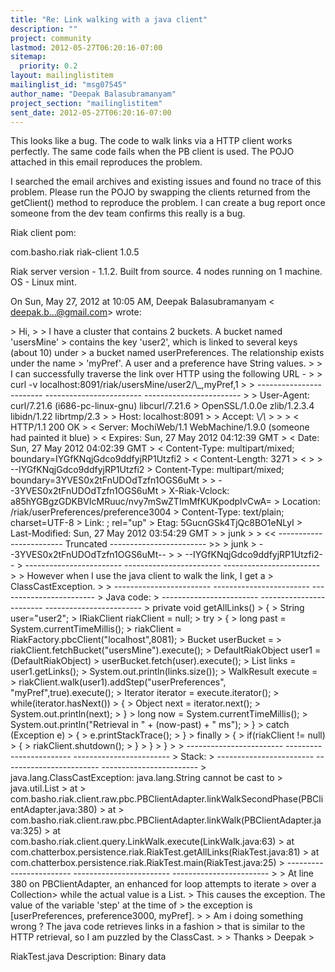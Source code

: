 ```yaml
---
title: "Re: Link walking with a java client"
description: ""
project: community
lastmod: 2012-05-27T06:20:16-07:00
sitemap:
  priority: 0.2
layout: mailinglistitem
mailinglist_id: "msg07545"
author_name: "Deepak Balasubramanyam"
project_section: "mailinglistitem"
sent_date: 2012-05-27T06:20:16-07:00
---
```



This looks like a bug. The code to walk links via a HTTP client
works perfectly. The same code fails when the PB client is used. The POJO
attached in this email reproduces the problem.

I searched the email archives and existing issues and found no trace of
this problem. Please run the POJO by swapping the clients returned from the
getClient() method to reproduce the problem. I can create a bug report once
someone from the dev team confirms this really is a bug.

Riak client pom:
 
com.basho.riak
riak-client
1.0.5


Riak server version - 1.1.2. Built from source.
4 nodes running on 1 machine. OS - Linux mint.

On Sun, May 27, 2012 at 10:05 AM, Deepak Balasubramanyam &lt;
deepak.b...@gmail.com&gt; wrote:

&gt; Hi,
&gt;
&gt; I have a cluster that contains 2 buckets. A bucket named 'usersMine'
&gt; contains the key 'user2', which is linked to several keys (about 10) under
&gt; a bucket named userPreferences. The relationship exists under the name
&gt; 'myPref'. A user and a preference have String values.
&gt;
&gt; I can successfully traverse the link over HTTP using the following URL -
&gt;
&gt; curl -v localhost:8091/riak/usersMine/user2/\\_,myPref,1
&gt;
&gt; ------------------------ ------------------------ ------------------------
&gt; &gt; User-Agent: curl/7.21.6 (i686-pc-linux-gnu) libcurl/7.21.6
&gt; OpenSSL/1.0.0e zlib/1.2.3.4 libidn/1.22 librtmp/2.3
&gt; &gt; Host: localhost:8091
&gt; &gt; Accept: \\*/\\*
&gt; &gt;
&gt; &lt; HTTP/1.1 200 OK
&gt; &lt; Server: MochiWeb/1.1 WebMachine/1.9.0 (someone had painted it blue)
&gt; &lt; Expires: Sun, 27 May 2012 04:12:39 GMT
&gt; &lt; Date: Sun, 27 May 2012 04:02:39 GMT
&gt; &lt; Content-Type: multipart/mixed; boundary=IYGfKNqjGdco9ddfyjRP1Utzfi2
&gt; &lt; Content-Length: 3271
&gt; &lt;
&gt;
&gt; --IYGfKNqjGdco9ddfyjRP1Utzfi2
&gt; Content-Type: multipart/mixed; boundary=3YVES0x2tFnUDOdTzfn1OGS6uMt
&gt;
&gt; --3YVES0x2tFnUDOdTzfn1OGS6uMt
&gt; X-Riak-Vclock: a85hYGBgzGDKBVIcMRuuc/nvy7mSwZTImMfKUKpodpIvCwA=
&gt; Location: /riak/userPreferences/preference3004
&gt; Content-Type: text/plain; charset=UTF-8
&gt; Link: ; rel="up"
&gt; Etag: 5GucnGSk4TjQc8BO1eNLyI
&gt; Last-Modified: Sun, 27 May 2012 03:54:29 GMT
&gt;
&gt; junk
&gt;
&gt; &lt;&lt; ------------------------ Truncated ------------------------ &gt;&gt;
&gt; junk
&gt; --3YVES0x2tFnUDOdTzfn1OGS6uMt--
&gt;
&gt; --IYGfKNqjGdco9ddfyjRP1Utzfi2--
&gt; ------------------------ ------------------------ ------------------------
&gt;
&gt; However when I use the java client to walk the link, I get a
&gt; ClassCastException.
&gt;
&gt; ------------------------ ------------------------ ------------------------
&gt; Java code:
&gt; ------------------------ ------------------------ ------------------------
&gt; private void getAllLinks()
&gt; {
&gt; String user="user2";
&gt; IRiakClient riakClient = null;
&gt; try
&gt; {
&gt; long past = System.currentTimeMillis();
&gt; riakClient = RiakFactory.pbcClient("localhost",8081);
&gt; Bucket userBucket =
&gt; riakClient.fetchBucket("usersMine").execute();
&gt; DefaultRiakObject user1 =(DefaultRiakObject)
&gt; userBucket.fetch(user).execute();
&gt; List links = user1.getLinks();
&gt; System.out.println(links.size());
&gt; WalkResult execute =
&gt; riakClient.walk(user1).addStep("userPreferences", "myPref",true).execute();
&gt; Iterator iterator = execute.iterator();
&gt; while(iterator.hasNext())
&gt; {
&gt; Object next = iterator.next();
&gt; System.out.println(next);
&gt; }
&gt; long now = System.currentTimeMillis();
&gt; System.out.println("Retrieval in " + (now-past) + " ms");
&gt; }
&gt; catch (Exception e)
&gt; {
&gt; e.printStackTrace();
&gt; }
&gt; finally
&gt; {
&gt; if(riakClient != null)
&gt; {
&gt; riakClient.shutdown();
&gt; }
&gt; }
&gt; }
&gt;
&gt; ------------------------ ------------------------ ------------------------
&gt; Stack:
&gt; ------------------------ ------------------------ ------------------------
&gt; java.lang.ClassCastException: java.lang.String cannot be cast to
&gt; java.util.List
&gt; at
&gt; com.basho.riak.client.raw.pbc.PBClientAdapter.linkWalkSecondPhase(PBClientAdapter.java:380)
&gt; at
&gt; com.basho.riak.client.raw.pbc.PBClientAdapter.linkWalk(PBClientAdapter.java:325)
&gt; at com.basho.riak.client.query.LinkWalk.execute(LinkWalk.java:63)
&gt; at com.chatterbox.persistence.riak.RiakTest.getAllLinks(RiakTest.java:81)
&gt; at com.chatterbox.persistence.riak.RiakTest.main(RiakTest.java:25)
&gt; ------------------------ ------------------------ ------------------------
&gt;
&gt; At line 380 on PBClientAdapter, an enhanced for loop attempts to iterate
&gt; over a Collection&gt; while the actual value is a List.
&gt; This causes the exception. The value of the variable 'step' at the time of
&gt; the exception is [userPreferences, preference3000, myPref].
&gt;
&gt; Am i doing something wrong ? The java code retrieves links in a fashion
&gt; that is similar to the HTTP retrieval, so I am puzzled by the ClassCast.
&gt;
&gt; Thanks
&gt; Deepak
&gt;


RiakTest.java
Description: Binary data
